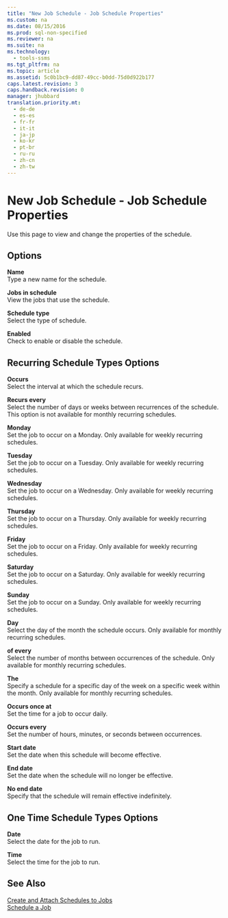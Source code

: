 ```yaml
---
title: "New Job Schedule - Job Schedule Properties"
ms.custom: na
ms.date: 08/15/2016
ms.prod: sql-non-specified
ms.reviewer: na
ms.suite: na
ms.technology: 
  - tools-ssms
ms.tgt_pltfrm: na
ms.topic: article
ms.assetid: 5c0b1bc9-dd87-49cc-b0dd-75d0d922b177
caps.latest.revision: 3
caps.handback.revision: 0
manager: jhubbard
translation.priority.mt: 
  - de-de
  - es-es
  - fr-fr
  - it-it
  - ja-jp
  - ko-kr
  - pt-br
  - ru-ru
  - zh-cn
  - zh-tw
---
```

# New Job Schedule - Job Schedule Properties
Use this page to view and change the properties of the schedule.  
  
## Options  
**Name**  
Type a new name for the schedule.  
  
**Jobs in schedule**  
View the jobs that use the schedule.  
  
**Schedule type**  
Select the type of schedule.  
  
**Enabled**  
Check to enable or disable the schedule.  
  
## Recurring Schedule Types Options  
**Occurs**  
Select the interval at which the schedule recurs.  
  
**Recurs every**  
Select the number of days or weeks between recurrences of the schedule. This option is not available for monthly recurring schedules.  
  
**Monday**  
Set the job to occur on a Monday. Only available for weekly recurring schedules.  
  
**Tuesday**  
Set the job to occur on a Tuesday. Only available for weekly recurring schedules.  
  
**Wednesday**  
Set the job to occur on a Wednesday. Only available for weekly recurring schedules.  
  
**Thursday**  
Set the job to occur on a Thursday. Only available for weekly recurring schedules.  
  
**Friday**  
Set the job to occur on a Friday. Only available for weekly recurring schedules.  
  
**Saturday**  
Set the job to occur on a Saturday. Only available for weekly recurring schedules.  
  
**Sunday**  
Set the job to occur on a Sunday. Only available for weekly recurring schedules.  
  
**Day**  
Select the day of the month the schedule occurs. Only available for monthly recurring schedules.  
  
**of every**  
Select the number of months between occurrences of the schedule. Only available for monthly recurring schedules.  
  
**The**  
Specify a schedule for a specific day of the week on a specific week within the month. Only available for monthly recurring schedules.  
  
**Occurs once at**  
Set the time for a job to occur daily.  
  
**Occurs every**  
Set the number of hours, minutes, or seconds between occurrences.  
  
**Start date**  
Set the date when this schedule will become effective.  
  
**End date**  
Set the date when the schedule will no longer be effective.  
  
**No end date**  
Specify that the schedule will remain effective indefinitely.  
  
## One Time Schedule Types Options  
**Date**  
Select the date for the job to run.  
  
**Time**  
Select the time for the job to run.  
  
## See Also  
[Create and Attach Schedules to Jobs](../content/Create-and-Attach-Schedules-to-Jobs.md)  
[Schedule a Job](../content/Schedule-a-Job.md)  
  
